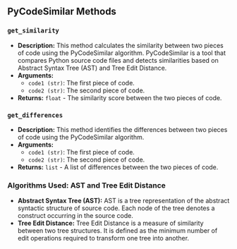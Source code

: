 ## PyCodeSimilar Methods

### `get_similarity`

- **Description:** This method calculates the similarity between two pieces of code using the PyCodeSimilar algorithm. PyCodeSimilar is a tool that compares Python source code files and detects similarities based on Abstract Syntax Tree (AST) and Tree Edit Distance.
- **Arguments:**
  - `code1 (str)`: The first piece of code.
  - `code2 (str)`: The second piece of code.
- **Returns:** `float` - The similarity score between the two pieces of code.

### `get_differences`

- **Description:** This method identifies the differences between two pieces of code using the PyCodeSimilar algorithm.
- **Arguments:**
  - `code1 (str)`: The first piece of code.
  - `code2 (str)`: The second piece of code.
- **Returns:** `list` - A list of differences between the two pieces of code.

### Algorithms Used: AST and Tree Edit Distance

- **Abstract Syntax Tree (AST):** AST is a tree representation of the abstract syntactic structure of source code. Each node of the tree denotes a construct occurring in the source code.
- **Tree Edit Distance:** Tree Edit Distance is a measure of similarity between two tree structures. It is defined as the minimum number of edit operations required to transform one tree into another.